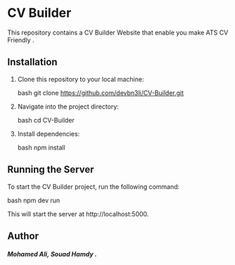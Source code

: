 # CV Builder

This repository contains a CV Builder Website that enable you make ATS CV Friendly .

## Installation

1. Clone this repository to your local machine:

    bash
    git clone https://github.com/devbn3li/CV-Builder.git
    

2. Navigate into the project directory:

    bash
    cd CV-Builder

3. Install dependencies:

    bash
    npm install
    

## Running the Server

To start the CV Builder project, run the following command:

bash
npm dev run


This will start the server at http://localhost:5000.


## Author
##### Mohamed Ali, Souad Hamdy .
